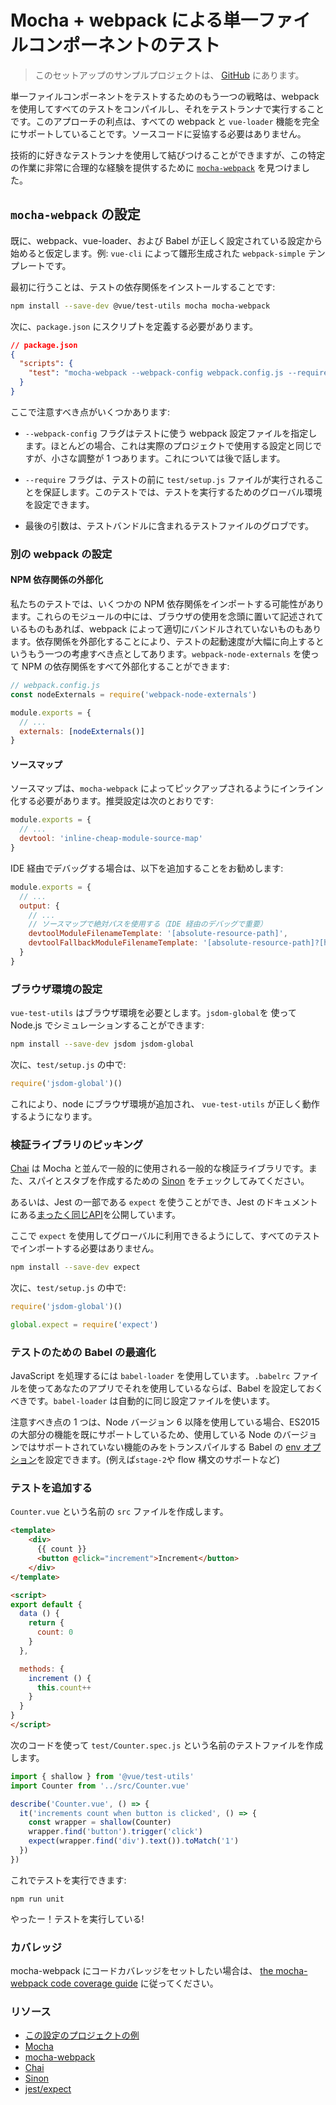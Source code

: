 # Mocha + webpack による単一ファイルコンポーネントのテスト

> このセットアップのサンプルプロジェクトは、 [GitHub](https://github.com/vuejs/vue-test-utils-mocha-webpack-example) にあります。

単一ファイルコンポーネントをテストするためのもう一つの戦略は、webpack を使用してすべてのテストをコンパイルし、それをテストランナで実行することです。このアプローチの利点は、すべての webpack と `vue-loader` 機能を完全にサポートしていることです。ソースコードに妥協する必要はありません。

技術的に好きなテストランナを使用して結びつけることができますが、この特定の作業に非常に合理的な経験を提供するために [`mocha-webpack`](https://github.com/zinserjan/mocha-webpack) を見つけました。

## `mocha-webpack` の設定

既に、webpack、vue-loader、および Babel が正しく設定されている設定から始めると仮定します。例: `vue-cli` によって雛形生成された `webpack-simple` テンプレートです。

最初に行うことは、テストの依存関係をインストールすることです:

``` bash
npm install --save-dev @vue/test-utils mocha mocha-webpack
```

次に、`package.json` にスクリプトを定義する必要があります。

```json
// package.json
{
  "scripts": {
    "test": "mocha-webpack --webpack-config webpack.config.js --require test/setup.js test/**/*.spec.js"
  }
}
```

ここで注意すべき点がいくつかあります:

- `--webpack-config` フラグはテストに使う webpack 設定ファイルを指定します。ほとんどの場合、これは実際のプロジェクトで使用する設定と同じですが、小さな調整が 1 つあります。これについては後で話します。

- `--require` フラグは、テストの前に `test/setup.js` ファイルが実行されることを保証します。このテストでは、テストを実行するためのグローバル環境を設定できます。

- 最後の引数は、テストバンドルに含まれるテストファイルのグロブです。

### 別の webpack の設定

#### NPM 依存関係の外部化

私たちのテストでは、いくつかの NPM 依存関係をインポートする可能性があります。これらのモジュールの中には、ブラウザの使用を念頭に置いて記述されているものもあれば、webpack によって適切にバンドルされていないものもあります。依存関係を外部化することにより、テストの起動速度が大幅に向上するというもう一つの考慮すべき点としてあります。`webpack-node-externals` を使って NPM の依存関係をすべて外部化することができます:

```js
// webpack.config.js
const nodeExternals = require('webpack-node-externals')

module.exports = {
  // ...
  externals: [nodeExternals()]
}
```

#### ソースマップ

ソースマップは、`mocha-webpack` によってピックアップされるようにインライン化する必要があります。推奨設定は次のとおりです:

``` js
module.exports = {
  // ...
  devtool: 'inline-cheap-module-source-map'
}
```

IDE 経由でデバッグする場合は、以下を追加することをお勧めします:

``` js
module.exports = {
  // ...
  output: {
    // ...
    // ソースマップで絶対パスを使用する（IDE 経由のデバッグで重要）
    devtoolModuleFilenameTemplate: '[absolute-resource-path]',
    devtoolFallbackModuleFilenameTemplate: '[absolute-resource-path]?[hash]'
  }
}
```

### ブラウザ環境の設定

`vue-test-utils` はブラウザ環境を必要とします。`jsdom-global`を 使って Node.js でシミュレーションすることができます:

```bash
npm install --save-dev jsdom jsdom-global
```

次に、`test/setup.js` の中で:

``` js
require('jsdom-global')()
```

これにより、node にブラウザ環境が追加され、 `vue-test-utils` が正しく動作するようになります。

### 検証ライブラリのピッキング

[Chai](http://chaijs.com/) は Mocha と並んで一般的に使用される一般的な検証ライブラリです。また、スパイとスタブを作成するための [Sinon](http://sinonjs.org/)  をチェックしてみてください。

あるいは、Jest の一部である `expect` を使うことができ、Jest のドキュメントにある[まったく同じAPI](http://facebook.github.io/jest/docs/en/expect.html#content)を公開しています。

ここで `expect` を使用してグローバルに利用できるようにして、すべてのテストでインポートする必要はありません。

``` bash
npm install --save-dev expect
```

次に、`test/setup.js` の中で:

``` js
require('jsdom-global')()

global.expect = require('expect')
```

### テストのための Babel の最適化

JavaScript を処理するには `babel-loader` を使用しています。`.babelrc` ファイルを使ってあなたのアプリでそれを使用しているならば、Babel を設定しておくべきです。`babel-loader` は自動的に同じ設定ファイルを使います。

注意すべき点の 1 つは、Node バージョン 6 以降を使用している場合、ES2015 の大部分の機能を既にサポートしているため、使用している Node のバージョンではサポートされていない機能のみをトランスパイルする Babel の [env オプション](https://babeljs.io/docs/usage/babelrc/#env-option)を設定できます。(例えば`stage-2`や flow 構文のサポートなど)

### テストを追加する

`Counter.vue` という名前の `src` ファイルを作成します。

``` html
<template>
	<div>
	  {{ count }}
	  <button @click="increment">Increment</button>
	</div>
</template>

<script>
export default {
  data () {
    return {
      count: 0
    }
  },

  methods: {
    increment () {
      this.count++
    }
  }
}
</script>
```

次のコードを使って `test/Counter.spec.js` という名前のテストファイルを作成します。

```js
import { shallow } from '@vue/test-utils'
import Counter from '../src/Counter.vue'

describe('Counter.vue', () => {
  it('increments count when button is clicked', () => {
    const wrapper = shallow(Counter)
    wrapper.find('button').trigger('click')
    expect(wrapper.find('div').text()).toMatch('1')
  })
})
```

これでテストを実行できます:

```
npm run unit
```

やったー！テストを実行している!

### カバレッジ

mocha-webpack にコードカバレッジをセットしたい場合は、 [the mocha-webpack code coverage guide](https://github.com/zinserjan/mocha-webpack/blob/master/docs/guides/code-coverage.md) に従ってください。

### リソース

- [この設定のプロジェクトの例](https://github.com/vuejs/vue-test-utils-mocha-webpack-example)
- [Mocha](https://mochajs.org/)
- [mocha-webpack](http://zinserjan.github.io/mocha-webpack/)
- [Chai](http://chaijs.com/)
- [Sinon](http://sinonjs.org/)
- [jest/expect](http://facebook.github.io/jest/docs/en/expect.html#content)
